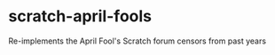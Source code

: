 scratch-april-fools
===================

Re-implements the April Fool's Scratch forum censors from past years
